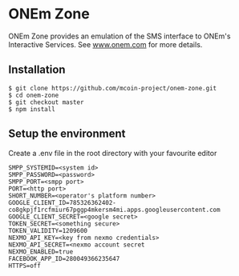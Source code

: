 ONEm Zone
=========

ONEm Zone provides an emulation of the SMS interface to ONEm's Interactive Services.  See www.onem.com for more details.

## Installation

`$ git clone https://github.com/mcoin-project/onem-zone.git`  
`$ cd onem-zone`  
`$ git checkout master`  
`$ npm install`  

## Setup the environment

Create a .env file in the root directory with your favourite editor

`SMPP_SYSTEMID=<system id>`  
`SMPP_PASSWORD=<password>`  
`SMPP_PORT=<smpp port>`  
`PORT=<http port>`  
`SHORT_NUMBER=<operator's platform number>`  
`GOOGLE_CLIENT_ID=785326362402-co8gkpjf1rcfmiur67pggp4mkersm4mi.apps.googleusercontent.com`  
`GOOGLE_CLIENT_SECRET=<google secret>`  
`TOKEN_SECRET=<something secure>`  
`TOKEN_VALIDITY=1209600`  
`NEXMO_API_KEY=<key from nexmo credentials>`  
`NEXMO_API_SECRET=<nexmo account secret`  
`NEXMO_ENABLED=true`  
`FACEBOOK_APP_ID=280049366235647`  
`HTTPS=off`  

